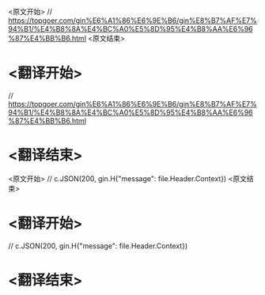 
<原文开始>
// https://topgoer.com/gin%E6%A1%86%E6%9E%B6/gin%E8%B7%AF%E7%94%B1/%E4%B8%8A%E4%BC%A0%E5%8D%95%E4%B8%AA%E6%96%87%E4%BB%B6.html
<原文结束>

# <翻译开始>
// https://topgoer.com/gin%E6%A1%86%E6%9E%B6/gin%E8%B7%AF%E7%94%B1/%E4%B8%8A%E4%BC%A0%E5%8D%95%E4%B8%AA%E6%96%87%E4%BB%B6.html
# <翻译结束>


<原文开始>
// c.JSON(200, gin.H{"message": file.Header.Context})
<原文结束>

# <翻译开始>
// c.JSON(200, gin.H{"message": file.Header.Context})
# <翻译结束>

